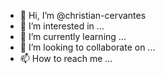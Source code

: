 - 👋 Hi, I’m @christian-cervantes
- 👀 I’m interested in ...
- 🌱 I’m currently learning ...
- 💞️ I’m looking to collaborate on ...
- 📫 How to reach me ...

<!---
christian-cervantes/christian-cervantes is a ✨ special ✨ repository because its `README.md` (this file) appears on your GitHub profile.
You can click the Preview link to take a look at your changes.
--->
